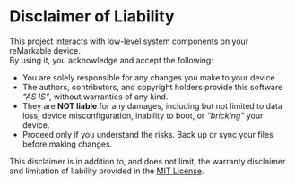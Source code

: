 # Disclaimer of Liability

This project interacts with low-level system components on your reMarkable device.  
By using it, you acknowledge and accept the following:

- You are solely responsible for any changes you make to your device.  
- The authors, contributors, and copyright holders provide this software *“AS IS”*, without warranties of any kind.  
- They are **NOT liable** for any damages, including but not limited to data loss, device misconfiguration, inability to boot, or *“bricking”* your device.  
- Proceed only if you understand the risks. Back up or sync your files before making changes.  

This disclaimer is in addition to, and does not limit, the warranty disclaimer and limitation of liability provided in the [MIT License](LICENSE.md).
